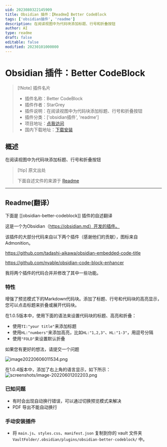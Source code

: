 ```yaml
---
uid: 2023080322145909
title: Obsidian 插件：【Readme】Better CodeBlock
tags: ['obsidian插件', 'readme']
description: 在阅读视图中为代码块添加标题、行号和折叠按钮
author: AI
type: readme
draft: false
editable: false
modified: 20230101000000
---
```


# Obsidian 插件：Better CodeBlock

> [!Note] 插件名片
> - 插件名称：Better CodeBlock
> - 插件作者：StarGrey
> - 插件说明：在阅读视图中为代码块添加标题、行号和折叠按钮
> - 插件分类：['obsidian插件', 'readme']
> - 项目地址：[点我访问](https://github.com/stargrey/obsidian-better-codeblock)
> - 国内下载地址：[下载安装](https://pkmer.cn/products/plugin/pluginMarket/?obsidian-better-codeblock)

## 概述

在阅读视图中为代码块添加标题、行号和折叠按钮



> [!tip] 原文出处
> 
>下面自述文件的来源于 [Readme](https://ghproxy.net/https://raw.githubusercontent.com/stargrey/obsidian-better-codeblock/main/README.md)
> 

---

## Readme(翻译）

下面是 [[obsidian-better-codeblock]] 插件的自述翻译


这是一个为Obsidian（https://obsidian.md）开发的插件。

该插件的大部分代码来自以下两个插件（感谢他们的贡献），图标来自Admonition。

https://github.com/tadashi-aikawa/obsidian-embedded-code-title

https://github.com/nyable/obsidian-code-block-enhancer

我将两个插件的代码合并并修改了其中一些功能。

### 特性
增强了预览模式下的Markdown代码块。添加了标题、行号和代码块的高亮显示，您可以点击标题来折叠或展开代码块。

在1.0.5版本中，使用下面的语法来设置代码块的标题、高亮和折叠：

- 使用`TI:"your title"`来添加标题
- 使用`HL:"numbers"`来添加高亮，比如`HL:"1,2,3"`、`HL:"1-3"`，用逗号分隔
- 使用`"FOLD"`来设置默认折叠

如果您有更好的想法，请提交一个问题

![image20220606011534.png](screenshots/image20220606011534.png)

在1.0.4版本中，添加了右上角的语言显示，如下所示：
![screenshots/image-20220601202203.png](screenshots/image-20220601202203.png)

### 已知问题
- 有时会出现自动换行错误，可以通过切换预览模式来解决
- PDF 导出不能自动换行

### 手动安装插件

- 将 `main.js`、`styles.css`、`manifest.json` 复制到你的 vault 文件夹 `VaultFolder/.obsidian/plugins/obsidian-better-codeblock/` 中。



